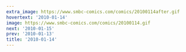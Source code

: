 ```yaml
---
extra_image: https://www.smbc-comics.com/comics/20100114after.gif
hovertext: '2010-01-14'
image: https://www.smbc-comics.com/comics/20100114.gif
next: '2010-01-15'
prev: '2010-01-13'
title: '2010-01-14'
---
```

